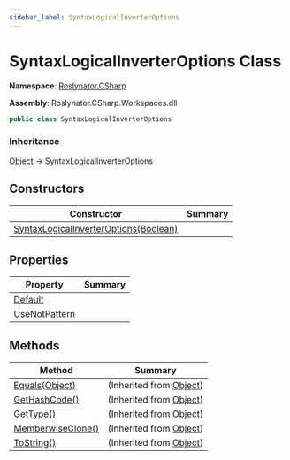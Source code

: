 ```yaml
---
sidebar_label: SyntaxLogicalInverterOptions
---
```


# SyntaxLogicalInverterOptions Class

**Namespace**: [Roslynator.CSharp](../index.md)

**Assembly**: Roslynator\.CSharp\.Workspaces\.dll

```csharp
public class SyntaxLogicalInverterOptions
```

### Inheritance

[Object](https://docs.microsoft.com/en-us/dotnet/api/system.object) &#x2192; SyntaxLogicalInverterOptions

## Constructors

| Constructor | Summary |
| ----------- | ------- |
| [SyntaxLogicalInverterOptions(Boolean)](-ctor/index.md) | |

## Properties

| Property | Summary |
| -------- | ------- |
| [Default](Default/index.md) | |
| [UseNotPattern](UseNotPattern/index.md) | |

## Methods

| Method | Summary |
| ------ | ------- |
| [Equals(Object)](https://docs.microsoft.com/en-us/dotnet/api/system.object.equals) |  \(Inherited from [Object](https://docs.microsoft.com/en-us/dotnet/api/system.object)\) |
| [GetHashCode()](https://docs.microsoft.com/en-us/dotnet/api/system.object.gethashcode) |  \(Inherited from [Object](https://docs.microsoft.com/en-us/dotnet/api/system.object)\) |
| [GetType()](https://docs.microsoft.com/en-us/dotnet/api/system.object.gettype) |  \(Inherited from [Object](https://docs.microsoft.com/en-us/dotnet/api/system.object)\) |
| [MemberwiseClone()](https://docs.microsoft.com/en-us/dotnet/api/system.object.memberwiseclone) |  \(Inherited from [Object](https://docs.microsoft.com/en-us/dotnet/api/system.object)\) |
| [ToString()](https://docs.microsoft.com/en-us/dotnet/api/system.object.tostring) |  \(Inherited from [Object](https://docs.microsoft.com/en-us/dotnet/api/system.object)\) |

